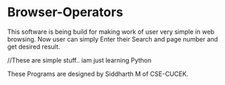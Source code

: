 # Browser-Operators
This software is being build for making work of user very simple in web browsing.
Now user can simply Enter their Search and page number and get desired result.

//These are simple stuff.. iam just learning Python

These Programs are designed by Siddharth M of CSE-CUCEK.
